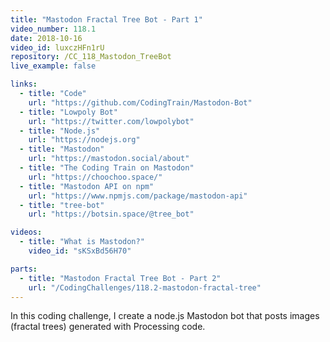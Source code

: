 ```yaml
---
title: "Mastodon Fractal Tree Bot - Part 1"
video_number: 118.1
date: 2018-10-16
video_id: luxczHFn1rU
repository: /CC_118_Mastodon_TreeBot
live_example: false

links:
  - title: "Code"
    url: "https://github.com/CodingTrain/Mastodon-Bot"
  - title: "Lowpoly Bot"
    url: "https://twitter.com/lowpolybot"
  - title: "Node.js"
    url: "https://nodejs.org"
  - title: "Mastodon"
    url: "https://mastodon.social/about"
  - title: "The Coding Train on Mastodon"
    url: "https://choochoo.space/"
  - title: "Mastodon API on npm"
    url: "https://www.npmjs.com/package/mastodon-api"
  - title: "tree-bot"
    url: "https://botsin.space/@tree_bot"

videos:
  - title: "What is Mastodon?"
    video_id: "sKSxBd56H70"

parts:
  - title: "Mastodon Fractal Tree Bot - Part 2"
    url: "/CodingChallenges/118.2-mastodon-fractal-tree"
---
```


In this coding challenge, I create a node.js Mastodon bot that posts images (fractal trees) generated with Processing code.
